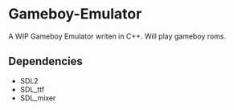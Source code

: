 # Gameboy-Emulator
A WIP Gameboy Emulator writen in C++. Will play gameboy roms.

## Dependencies
- SDL2
- SDL_ttf
- SDL_mixer
